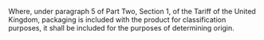 Where, under paragraph 5 of Part Two, Section 1, of the Tariff of the United Kingdom, packaging is included with the product for classification purposes, it shall be included for the purposes of determining origin.

